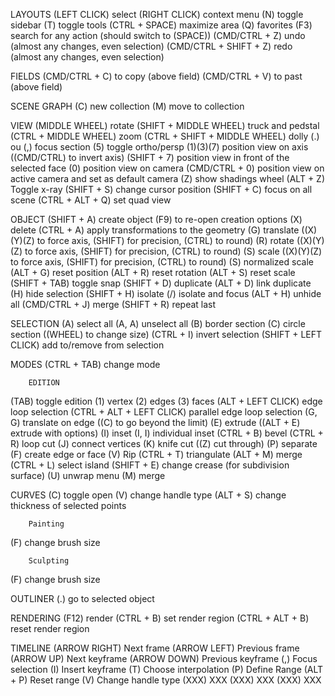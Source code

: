 LAYOUTS
(LEFT CLICK) select
(RIGHT CLICK) context menu
(N) toggle sidebar
(T) toggle tools
(CTRL + SPACE) maximize area
(Q) favorites
(F3) search for any action (should switch to (SPACE))
(CMD/CTRL + Z) undo (almost any changes, even selection)
(CMD/CTRL + SHIFT + Z) redo (almost any changes, even selection)

FIELDS
(CMD/CTRL + C) to copy (above field)
(CMD/CTRL + V) to past (above field)

SCENE GRAPH
(C) new collection
(M) move to collection

VIEW
(MIDDLE WHEEL) rotate
(SHIFT + MIDDLE WHEEL) truck and pedstal
(CTRL + MIDDLE WHEEL) zoom
(CTRL + SHIFT + MIDDLE WHEEL) dolly
(.) ou (,) focus section
(5) toggle ortho/persp
(1)(3)(7) position view on axis ((CMD/CTRL) to invert axis)
(SHIFT + 7) position view in front of the selected face
(0) position view on camera
(CMD/CTRL + 0) position view on active camera and set as default camera
(Z) show shadings wheel
(ALT + Z) Toggle x-ray
(SHIFT + S) change cursor position
(SHIFT + C) focus on all scene
(CTRL + ALT + Q) set quad view

OBJECT
(SHIFT + A) create object
(F9) to re-open creation options
(X) delete
(CTRL + A) apply transformations to the geometry
(G) translate
((X)(Y)(Z) to force axis, (SHIFT) for precision, (CTRL) to round)
(R) rotate
((X)(Y)(Z) to force axis, (SHIFT) for precision, (CTRL) to round)
(S) scale
((X)(Y)(Z) to force axis, (SHIFT) for precision, (CTRL) to round)
(S) normalized scale
(ALT + G) reset position
(ALT + R) reset rotation
(ALT + S) reset scale
(SHIFT + TAB) toggle snap
(SHIFT + D) duplicate
(ALT + D) link duplicate
(H) hide selection
(SHIFT + H) isolate
(/) isolate and focus
(ALT + H) unhide all
(CMD/CTRL + J) merge
(SHIFT + R) repeat last


SELECTION
(A) select all
(A, A) unselect all
(B) border section
(C) circle section ((WHEEL) to change size)
(CTRL + I) invert selection
(SHIFT + LEFT CLICK) add to/remove from selection

MODES
(CTRL + TAB) change mode

		EDITION
(TAB) toggle edition
(1) vertex
(2) edges
(3) faces
(ALT + LEFT CLICK) edge loop selection
(CTRL + ALT + LEFT CLICK) parallel edge loop selection
(G, G) translate on edge ((C) to go beyond the limit)
(E) extrude ((ALT + E) extrude with options)
(I) inset
(I, I) individual inset
(CTRL + B) bevel
(CTRL + R) loop cut
(J) connect vertices
(K) knife cut ((Z) cut through)
(P) separate
(F) create edge or face
(V) Rip
(CTRL + T) triangulate
(ALT + M) merge
(CTRL + L) select island
(SHIFT + E) change crease (for subdivision surface)
(U) unwrap menu
(M) merge

CURVES
(C) toggle open
(V) change handle type
(ALT + S) change thickness of selected points

		Painting
(F) change brush size

		Sculpting
(F) change brush size

OUTLINER
(.) go to selected object

RENDERING
(F12) render
(CTRL + B) set render region
(CTRL + ALT + B) reset render region

TIMELINE
(ARROW RIGHT) Next frame
(ARROW LEFT) Previous frame
(ARROW UP) Next keyframe
(ARROW DOWN) Previous keyframe
(,) Focus selection
(I) Insert keyframe
(T) Choose interpolation
(P) Define Range
(ALT + P) Reset range
(V) Change handle type
(XXX) XXX
(XXX) XXX
(XXX) XXX



